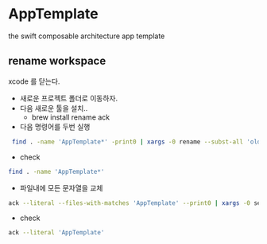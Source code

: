 # AppTemplate
the swift composable architecture app template

## rename workspace
xcode 를 닫는다. 
- 새로운 프로젝트 폴더로 이동하자. 
- 다음 새로운 툴을 설치.. 
    - brew install rename ack
- 다음 명령어를 두번 실행
```zsh
 find . -name 'AppTemplate*' -print0 | xargs -0 rename --subst-all 'oldName' 'AppTemplate'
```
- check
```zsh
find . -name 'AppTemplate*'
```

- 파일내에 모든 문자열을 교체
```zsh
ack --literal --files-with-matches 'AppTemplate' --print0 | xargs -0 sed -i '' 's/AppTemplate/NewProject/g'
```
- check
```zsh
ack --literal 'AppTemplate'
```
